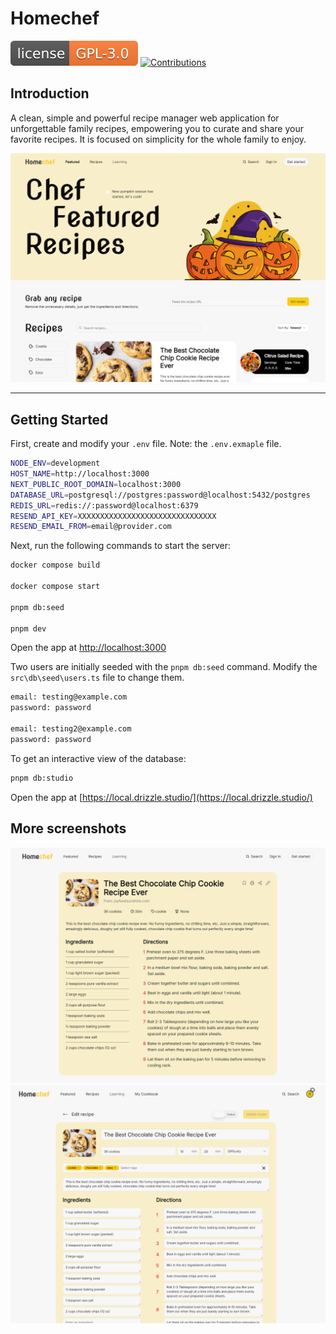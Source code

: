 # Homechef

[![License](/public/README/license-badge.svg)](./LICENSE) [![Contributions](https://img.shields.io/badge/contributions-welcome-brightgreen.svg?style=flat)](https://github.com/JoeyHentges/home-chef/issues)

## Introduction

A clean, simple and powerful recipe manager web application for unforgettable family recipes, empowering you to curate and share your favorite recipes.
It is focused on simplicity for the whole family to enjoy.

![promo](/public/README/promo.PNG "Promo 1")

---

## Getting Started

First, create and modify your `.env` file. Note: the `.env.exmaple` file.

```bash
NODE_ENV=development
HOST_NAME=http://localhost:3000
NEXT_PUBLIC_ROOT_DOMAIN=localhost:3000
DATABASE_URL=postgresql://postgres:password@localhost:5432/postgres
REDIS_URL=redis://:password@localhost:6379
RESEND_API_KEY=XXXXXXXXXXXXXXXXXXXXXXXXXXXXXXX
RESEND_EMAIL_FROM=email@provider.com
```

Next, run the following commands to start the server:

```bash
docker compose build

docker compose start

pnpm db:seed

pnpm dev
```

Open the app at [http://localhost:3000](http://localhost:3000)

Two users are initially seeded with the `pnpm db:seed` command. Modify the `src\db\seed\users.ts` file to change them.

```bash
email: testing@example.com
password: password

email: testing2@example.com
password: password
```

To get an interactive view of the database:

```bash
pnpm db:studio
```

Open the app at [https://local.drizzle.studio/](https://local.drizzle.studio/)

## More screenshots

![recipe-view-promo](/public/README/recipe-view-promo.PNG "Promo 2")
![recipe-edit-promo](/public/README/recipe-edit-promo.PNG "Promo 3")
